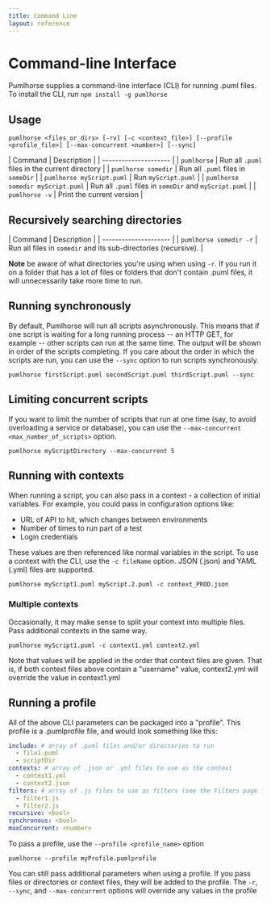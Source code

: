 ```yaml
---
title: Command Line
layout: reference
---
```


# Command-line Interface

Pumlhorse supplies a command-line interface (CLI) for running .puml files. To install the CLI, run `npm install -g pumlhorse`

## Usage

`pumlhorse <files_or_dirs> [-rv] [-c <context_file>] [--profile <profile_file>] [--max-concurrent <number>] [--sync]`


| Command | Description |
| --------------------- |
| `pumlhorse` | Run all `.puml` files in the current directory |
| `pumlhorse somedir` | Run all `.puml` files in `someDir` |
| `pumlhorse myScript.puml` | Run `myScript.puml` |
| `pumlhorse somedir myScript.puml` | Run all `.puml` files in `someDir` and `myScript.puml` |
| `pumlhorse -v` | Print the current version |

## Recursively searching directories

| Command | Description |
| --------------------- |
| `pumlhorse somedir -r` | Run all files in `somedir` and its sub-directories (recursive). |


**Note** be aware of what directories you're using when using `-r`. If you run it on a folder that has a lot 
of files or folders that don't contain .puml files, it will unnecessarily take more time to run.

## Running synchronously

By default, Pumlhorse will run all scripts asynchronously. This means that if one script is waiting for a long running
process -- an HTTP GET, for example -- other scripts can run at the same time. The output will be shown in order
of the scripts completing. If you care about the order in which the scripts are run, you can use the `--sync` option
to run scripts synchronously.

`pumlhorse firstScript.puml secondScript.puml thirdScript.puml --sync`

## Limiting concurrent scripts

If you want to limit the number of scripts that run at one time (say, to avoid overloading a service or database), 
you can use the `--max-concurrent <max_number_of_scripts>` option.

`pumlhorse myScriptDirectory --max-concurrent 5`
        
## Running with contexts

When running a script, you can also pass in a context - a collection of initial variables. For example, you could
pass in configuration options like:

* URL of API to hit, which changes between environments
* Number of times to run part of a test
* Login credentials

These values are then referenced like normal variables in the script. To use a context with the CLI, use the `-c fileName`
option. JSON (.json) and YAML (.yml) files are supported. 

`pumlhorse myScript1.puml myScript.2.puml -c context_PROD.json`

### Multiple contexts

Occasionally, it may make sense to split your context into multiple files. Pass additional contexts in the same way.

`pumlhorse myScript1.puml -c context1.yml context2.yml`

Note that values will be applied in the order that context files are given. That is, if both context files above contain a "username" value, 
context2.yml will override the value in context1.yml

## Running a profile

All of the above CLI parameters can be packaged into a "profile". This profile is a .pumlprofile file, and would look something like this:

```yaml
include: # array of .puml files and/or directories to run
  - file1.puml
  - scriptDir
contexts: # array of .json or .yml files to use as the context
  - context1.yml
  - context2.json
filters: # array of .js files to use as filters (see the Filters page for info)
  - filter1.js
  - filter2.js
recursive: <bool>
synchronous: <bool>
maxConcurrent: <number>
```

To pass a profile, use the `--profile <profile_name>` option

`pumlhorse --profile myProfile.pumlprofile`

You can still pass additional parameters when using a profile. 
If you pass files or directories or context files, they will be added to the profile. 
The `-r`, `--sync`, and `--max-concurrent` options will override any values in the profile